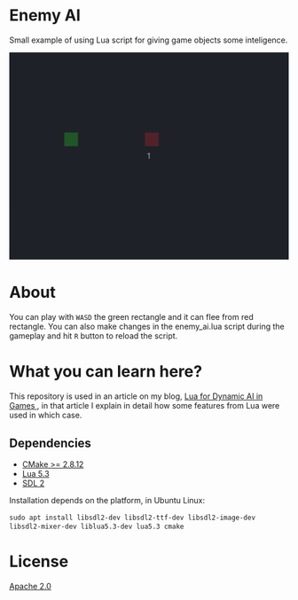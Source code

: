 # Enemy AI
Small example of using Lua script for giving game objects some inteligence.

![](screenshots/video.gif)

# About
You can play with `WASD` the green rectangle and it can flee from red rectangle. You can also make changes in the enemy_ai.lua script during the gameplay and hit `R` button to reload the script.
   

# What you can learn here?
This repository is used in an article on my blog, [Lua for Dynamic AI in Games
](https://lucasklassmann.com/blog/2025-01-27-lua-dynamic-ai-in-games/), 
in that article I explain in detail how some features from Lua were used in which case.

## Dependencies

- [CMake >= 2.8.12](https://cmake.org/download/)
- [Lua 5.3](https://www.lua.org/download.html)
- [SDL 2](https://www.libsdl.org/)

Installation depends on the platform, in Ubuntu Linux:
```
sudo apt install libsdl2-dev libsdl2-ttf-dev libsdl2-image-dev libsdl2-mixer-dev liblua5.3-dev lua5.3 cmake
```

# License
[Apache 2.0](LICENSE)
